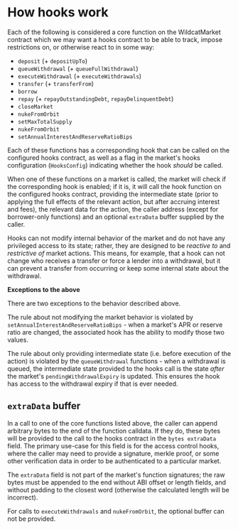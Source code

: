 # How hooks work

Each of the following is considered a core function on the WildcatMarket contract which we may want a hooks contract to be able to track, impose restrictions on, or otherwise react to in some way:

- `deposit` (+ `depositUpTo`)
- `queueWithdrawal` (+ `queueFullWithdrawal`)
- `executeWithdrawal` (+ `executeWithdrawals`)
- `transfer` (+ `transferFrom`)
- `borrow`
- `repay` (+ `repayOutstandingDebt`, `repayDelinquentDebt`)
- `closeMarket`
- `nukeFromOrbit`
- `setMaxTotalSupply`
- `nukeFromOrbit`
- `setAnnualInterestAndReserveRatioBips`

Each of these functions has a corresponding hook that can be called on the configured hooks contract, as well as a flag in the market's hooks configuration (`HooksConfig`) indicating whether the hook _should_ be called.

When one of these functions on a market is called, the market will check if the corresponding hook is enabled; if it is, it will call the hook function on the configured hooks contract, providing the intermediate state (prior to applying the full effects of the relevant action, but after accruing interest and fees), the relevant data for the action, the caller address (except for borrower-only functions) and an optional `extraData` buffer supplied by the caller.

Hooks can not modify internal behavior of the market and do not have any privileged access to its state; rather, they are designed to be _reactive to_ and _restrictive of_ market actions. This means, for example, that a hook can not change who receives a transfer or force a lender into a withdrawal, but it can prevent a transfer from occurring or keep some internal state about the withdrawal.

**Exceptions to the above**

There are two exceptions to the behavior described above.

The rule about not modifying the market behavior is violated by `setAnnualInterestAndReserveRatioBips` - when a market's APR or reserve ratio are changed, the associated hook has the ability to modify those two values.

The rule about only providing intermediate state (i.e. before execution of the action) is violated by the `queueWithdrawal` functions - when a withdrawal is queued, the intermediate state provided to the hooks call is the state _after_ the market's `pendingWithdrawalExpiry` is updated. This ensures the hook has access to the withdrawal expiry if that is ever needed.

## `extraData` buffer

In a call to one of the core functions listed above, the caller can append arbitrary bytes to the end of the function calldata. If they do, these bytes will be provided to the call to the hooks contract in the `bytes extraData` field. The primary use-case for this field is for the access control hooks, where the caller may need to provide a signature, merkle proof, or some other verification data in order to be authenticated to a particular market.

The `extraData` field is not part of the market's function signatures; the raw bytes must be appended to the end without ABI offset or length fields, and without padding to the closest word (otherwise the calculated length will be incorrect).

For calls to `executeWithdrawals` and `nukeFromOrbit`, the optional buffer can not be provided.
